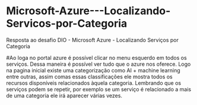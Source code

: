 # Microsoft-Azure---Localizando-Servicos-por-Categoria
Resposta ao desafio DIO - Microsoft Azure - Localizando Serviços por Categoria

#Ao loga no portal azure é possível clicar no menu esquerdo em todos os serviços. Dessa maneira é possível ver tudo que o azure nos oferece.
Logo na pagina inicial existe uma categorização como AI + machine learning entre outras, assim comas essas classificações ele mostra todos os recursos disponíveis relacionados àquela categoria. Lembrando que os serviços podem se repetir, por exemplo se um serviço é relacionado a mais de uma categoria ele irá aparecer várias vezes.
